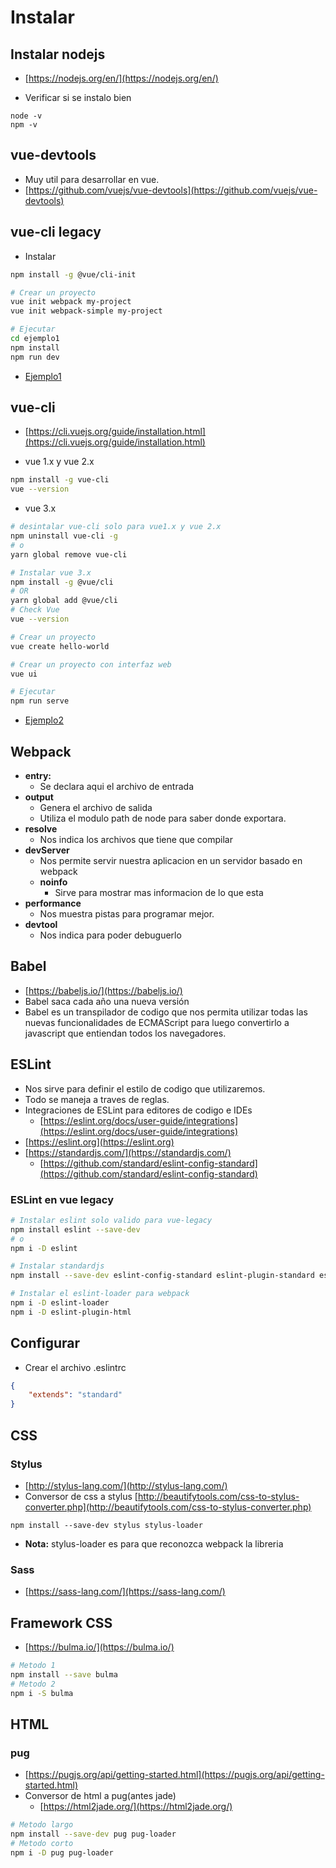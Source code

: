 
# Instalar

## Instalar nodejs
- [https://nodejs.org/en/](https://nodejs.org/en/)

- Verificar si se instalo bien
```
node -v
npm -v 
```

## vue-devtools
- Muy util para desarrollar en vue.
- [https://github.com/vuejs/vue-devtools](https://github.com/vuejs/vue-devtools)

## vue-cli legacy
- Instalar 
```bash
npm install -g @vue/cli-init

# Crear un proyecto 
vue init webpack my-project
vue init webpack-simple my-project

# Ejecutar
cd ejemplo1
npm install
npm run dev
```
- [Ejemplo1](../examples/1-herramientas/ejemplo1/README.md)

## vue-cli
- [https://cli.vuejs.org/guide/installation.html](https://cli.vuejs.org/guide/installation.html)

- vue 1.x y vue 2.x
```bash
npm install -g vue-cli
vue --version
```
- vue 3.x

```bash
# desintalar vue-cli solo para vue1.x y vue 2.x 
npm uninstall vue-cli -g
# o
yarn global remove vue-cli

# Instalar vue 3.x
npm install -g @vue/cli
# OR
yarn global add @vue/cli
# Check Vue
vue --version

# Crear un proyecto
vue create hello-world

# Crear un proyecto con interfaz web
vue ui

# Ejecutar
npm run serve
```
- [Ejemplo2](../examples/1-herramientas/ejemplo2/README.md)

## Webpack
- **entry:** 
    - Se declara aqui el archivo de entrada
- **output** 
    - Genera el archivo de salida
    - Utiliza el modulo path de node para saber donde exportara.
- **resolve**
    - Nos indica los archivos que tiene que compilar
- **devServer**
    -  Nos permite servir nuestra aplicacion en un servidor basado en webpack
    - **noinfo**
        - Sirve para mostrar mas informacion de lo que esta 
- **performance**
    - Nos muestra pistas para programar mejor.
- **devtool**
    - Nos indica para poder debuguerlo

## Babel
- [https://babeljs.io/](https://babeljs.io/)
- Babel saca cada año una nueva versión
- Babel es un transpilador de codigo que nos permita utilizar todas las nuevas funcionalidades de ECMAScript para luego convertirlo a javascript que entiendan todos los navegadores.

## ESLint
- Nos sirve para definir el estilo de codigo que utilizaremos.
- Todo se maneja a traves de reglas.
- Integraciones de ESLint para editores de codigo e IDEs
    - [https://eslint.org/docs/user-guide/integrations](https://eslint.org/docs/user-guide/integrations)
- [https://eslint.org](https://eslint.org)
- [https://standardjs.com/](https://standardjs.com/)
    - [https://github.com/standard/eslint-config-standard](https://github.com/standard/eslint-config-standard)

### ESLint en vue legacy 
```bash
# Instalar eslint solo valido para vue-legacy
npm install eslint --save-dev
# o
npm i -D eslint

# Instalar standardjs
npm install --save-dev eslint-config-standard eslint-plugin-standard eslint-plugin-promise eslint-plugin-import eslint-plugin-node

# Instalar el eslint-loader para webpack
npm i -D eslint-loader
npm i -D eslint-plugin-html
```

## Configurar 
- Crear el archivo .eslintrc
```json
{
    "extends": "standard"
}
```

## CSS

### Stylus
- [http://stylus-lang.com/](http://stylus-lang.com/)
- Conversor de css a stylus [http://beautifytools.com/css-to-stylus-converter.php](http://beautifytools.com/css-to-stylus-converter.php)
```
npm install --save-dev stylus stylus-loader
```
- **Nota:** stylus-loader es para que reconozca webpack la libreria

### Sass
- [https://sass-lang.com/](https://sass-lang.com/)
## Framework CSS
- [https://bulma.io/](https://bulma.io/)
```bash
# Metodo 1
npm install --save bulma
# Metodo 2
npm i -S bulma
```


## HTML
### pug
- [https://pugjs.org/api/getting-started.html](https://pugjs.org/api/getting-started.html)
- Conversor de html a pug(antes jade)
    - [https://html2jade.org/](https://html2jade.org/)
```bash
# Metodo largo
npm install --save-dev pug pug-loader
# Metodo corto
npm i -D pug pug-loader
```





